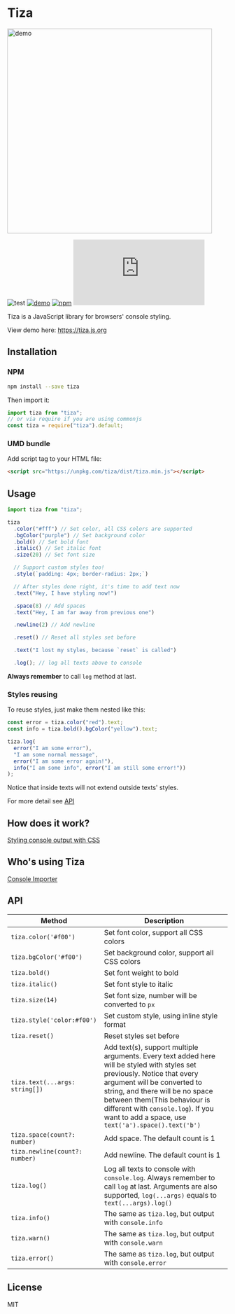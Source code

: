 # Tiza

[<img src="https://raw.githubusercontent.com/pd4d10/tiza/main/assets/demo.png" alt="demo" width="468">](https://tiza.js.org)

![test](https://github.com/pd4d10/tiza/workflows/test/badge.svg) [![demo](https://github.com/pd4d10/tiza/workflows/deploy/badge.svg)](https://tiza.js.org) [![npm](https://img.shields.io/npm/v/tiza.svg)](https://www.npmjs.com/package/tiza) [![gzip size](https://img.badgesize.io/https://unpkg.com/tiza/dist/tiza.min.js?compression=gzip)](https://unpkg.com/tiza/dist/tiza.min.js)

Tiza is a JavaScript library for browsers' console styling.

View demo here: https://tiza.js.org

## Installation

### NPM

```sh
npm install --save tiza
```

Then import it:

```js
import tiza from "tiza";
// or via require if you are using commonjs
const tiza = require("tiza").default;
```

### UMD bundle

Add script tag to your HTML file:

```html
<script src="https://unpkg.com/tiza/dist/tiza.min.js"></script>
```

## Usage

```js
import tiza from "tiza";

tiza
  .color("#fff") // Set color, all CSS colors are supported
  .bgColor("purple") // Set background color
  .bold() // Set bold font
  .italic() // Set italic font
  .size(20) // Set font size

  // Support custom styles too!
  .style(`padding: 4px; border-radius: 2px;`)

  // After styles done right, it's time to add text now
  .text("Hey, I have styling now!")

  .space(8) // Add spaces
  .text("Hey, I am far away from previous one")

  .newline(2) // Add newline

  .reset() // Reset all styles set before

  .text("I lost my styles, because `reset` is called")

  .log(); // log all texts above to console
```

**Always remember** to call `log` method at last.

### Styles reusing

To reuse styles, just make them nested like this:

```js
const error = tiza.color("red").text;
const info = tiza.bold().bgColor("yellow").text;

tiza.log(
  error("I am some error"),
  "I am some normal message",
  error("I am some error again!"),
  info("I am some info", error("I am still some error!"))
);
```

Notice that inside texts will not extend outside texts' styles.

For more detail see [API](#api)

## How does it work?

[Styling console output with CSS](https://developers.google.com/web/tools/chrome-devtools/console/console-write#styling_console_output_with_css)

## Who's using Tiza

[Console Importer](https://github.com/pd4d10/console-importer)

## API

| Method | Description |
| --- | --- |
| `tiza.color('#f00')` | Set font color, support all CSS colors |
| `tiza.bgColor('#f00')` | Set background color, support all CSS colors |
| `tiza.bold()` | Set font weight to bold |
| `tiza.italic()` | Set font style to italic |
| `tiza.size(14)` | Set font size, number will be converted to `px` |
| `tiza.style('color:#f00')` | Set custom style, using inline style format |
| `tiza.reset()` | Reset styles set before |
| `tiza.text(...args: string[])` | Add text(s), support multiple arguments. Every text added here will be styled with styles set previously. Notice that every argument will be converted to string, and there will be no space between them(This behaviour is different with `console.log`). If you want to add a space, use `text('a').space().text('b')` |
| `tiza.space(count?: number)` | Add space. The default count is 1 |
| `tiza.newline(count?: number)` | Add newline. The default count is 1 |
| `tiza.log()` | Log all texts to console with `console.log`. Always remember to call `log` at last. Arguments are also supported, `log(...args)` equals to `text(...args).log()` |
| `tiza.info()` | The same as `tiza.log`, but output with `console.info` |
| `tiza.warn()` | The same as `tiza.log`, but output with `console.warn` |
| `tiza.error()` | The same as `tiza.log`, but output with `console.error` |

## License

MIT
